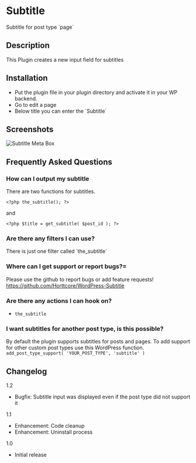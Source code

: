 # Subtitle

Subtitle for post type ´page´

## Description

This Plugin creates a new input field for subtitles

## Installation

* Put the plugin file in your plugin directory and activate it in your WP backend.
* Go to edit a page
* Below title you can enter the ´Subtitle´

## Screenshots

![Subtitle Meta Box](https://raw.github.com/Horttcore/WordPress-Subtitle/master/screenshot-1.jpg)


## Frequently Asked Questions

### How can I output my subtitle

There are two functions for subtitles.

`<?php the_subtitle(); ?>`

and

`<?php $title = get_subtitle( $post_id ); ?>`

### Are there any filters I can use?

There is just one filter called ´the_subtitle´

### Where can I get support or report bugs?=

Please use the github to report bugs or add feature requests!
https://github.com/Horttcore/WordPress-Subtitle

### Are there any actions I can hook on?

* `the_subtitle`

### I want subtitles for another post type, is this possible?

By default the plugin supports subtitles for posts and pages.
To add support for other custom post types use this WordPress function.
`add_post_type_support( 'YOUR_POST_TYPE', 'subtitle' )`

## Changelog

1.2
* Bugfix: Subtitle input was displayed even if the post type did not support it

1.1
* Enhancement: Code cleanup
* Enhancement: Uninstall process

1.0
* Initial release
